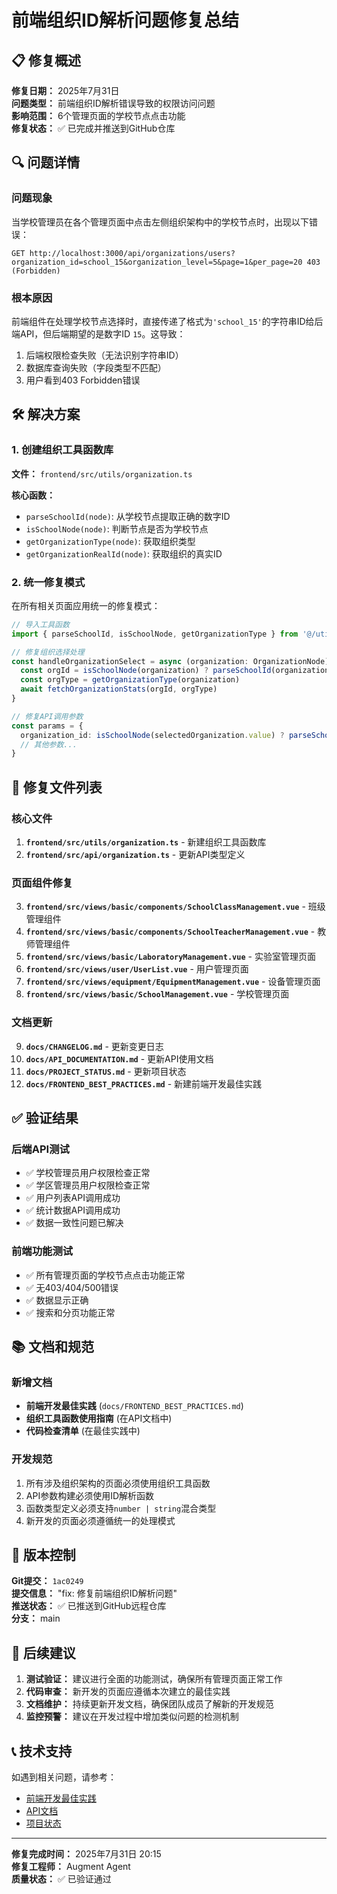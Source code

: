 # 前端组织ID解析问题修复总结

## 📋 修复概述

**修复日期：** 2025年7月31日  
**问题类型：** 前端组织ID解析错误导致的权限访问问题  
**影响范围：** 6个管理页面的学校节点点击功能  
**修复状态：** ✅ 已完成并推送到GitHub仓库

## 🔍 问题详情

### 问题现象
当学校管理员在各个管理页面中点击左侧组织架构中的学校节点时，出现以下错误：
```
GET http://localhost:3000/api/organizations/users?organization_id=school_15&organization_level=5&page=1&per_page=20 403 (Forbidden)
```

### 根本原因
前端组件在处理学校节点选择时，直接传递了格式为`'school_15'`的字符串ID给后端API，但后端期望的是数字ID `15`。这导致：
1. 后端权限检查失败（无法识别字符串ID）
2. 数据库查询失败（字段类型不匹配）
3. 用户看到403 Forbidden错误

## 🛠️ 解决方案

### 1. 创建组织工具函数库
**文件：** `frontend/src/utils/organization.ts`

**核心函数：**
- `parseSchoolId(node)`: 从学校节点提取正确的数字ID
- `isSchoolNode(node)`: 判断节点是否为学校节点
- `getOrganizationType(node)`: 获取组织类型
- `getOrganizationRealId(node)`: 获取组织的真实ID

### 2. 统一修复模式
在所有相关页面应用统一的修复模式：

```typescript
// 导入工具函数
import { parseSchoolId, isSchoolNode, getOrganizationType } from '@/utils/organization'

// 修复组织选择处理
const handleOrganizationSelect = async (organization: OrganizationNode) => {
  const orgId = isSchoolNode(organization) ? parseSchoolId(organization) : organization.id
  const orgType = getOrganizationType(organization)
  await fetchOrganizationStats(orgId, orgType)
}

// 修复API调用参数
const params = {
  organization_id: isSchoolNode(selectedOrganization.value) ? parseSchoolId(selectedOrganization.value) : selectedOrganization.value.id,
  // 其他参数...
}
```

## 📁 修复文件列表

### 核心文件
1. **`frontend/src/utils/organization.ts`** - 新建组织工具函数库
2. **`frontend/src/api/organization.ts`** - 更新API类型定义

### 页面组件修复
3. **`frontend/src/views/basic/components/SchoolClassManagement.vue`** - 班级管理组件
4. **`frontend/src/views/basic/components/SchoolTeacherManagement.vue`** - 教师管理组件
5. **`frontend/src/views/basic/LaboratoryManagement.vue`** - 实验室管理页面
6. **`frontend/src/views/user/UserList.vue`** - 用户管理页面
7. **`frontend/src/views/equipment/EquipmentManagement.vue`** - 设备管理页面
8. **`frontend/src/views/basic/SchoolManagement.vue`** - 学校管理页面

### 文档更新
9. **`docs/CHANGELOG.md`** - 更新变更日志
10. **`docs/API_DOCUMENTATION.md`** - 更新API使用文档
11. **`docs/PROJECT_STATUS.md`** - 更新项目状态
12. **`docs/FRONTEND_BEST_PRACTICES.md`** - 新建前端开发最佳实践

## ✅ 验证结果

### 后端API测试
- ✅ 学校管理员用户权限检查正常
- ✅ 学区管理员用户权限检查正常
- ✅ 用户列表API调用成功
- ✅ 统计数据API调用成功
- ✅ 数据一致性问题已解决

### 前端功能测试
- ✅ 所有管理页面的学校节点点击功能正常
- ✅ 无403/404/500错误
- ✅ 数据显示正确
- ✅ 搜索和分页功能正常

## 📚 文档和规范

### 新增文档
- **前端开发最佳实践** (`docs/FRONTEND_BEST_PRACTICES.md`)
- **组织工具函数使用指南** (在API文档中)
- **代码检查清单** (在最佳实践中)

### 开发规范
1. 所有涉及组织架构的页面必须使用组织工具函数
2. API参数构建必须使用ID解析函数
3. 函数类型定义必须支持`number | string`混合类型
4. 新开发的页面必须遵循统一的处理模式

## 🔄 版本控制

**Git提交：** `1ac0249`  
**提交信息：** "fix: 修复前端组织ID解析问题"  
**推送状态：** ✅ 已推送到GitHub远程仓库  
**分支：** main

## 🎯 后续建议

1. **测试验证：** 建议进行全面的功能测试，确保所有管理页面正常工作
2. **代码审查：** 新开发的页面应遵循本次建立的最佳实践
3. **文档维护：** 持续更新开发文档，确保团队成员了解新的开发规范
4. **监控预警：** 建议在开发过程中增加类似问题的检测机制

## 📞 技术支持

如遇到相关问题，请参考：
- [前端开发最佳实践](./FRONTEND_BEST_PRACTICES.md)
- [API文档](./API_DOCUMENTATION.md)
- [项目状态](./PROJECT_STATUS.md)

---

**修复完成时间：** 2025年7月31日 20:15  
**修复工程师：** Augment Agent  
**质量状态：** ✅ 已验证通过
